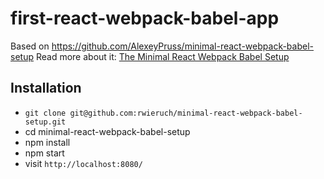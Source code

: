 # first-react-webpack-babel-app

Based on https://github.com/AlexeyPruss/minimal-react-webpack-babel-setup
Read more about it: [The Minimal React Webpack Babel Setup](https://www.robinwieruch.de/minimal-react-webpack-babel-setup/)

## Installation

* `git clone git@github.com:rwieruch/minimal-react-webpack-babel-setup.git`
* cd minimal-react-webpack-babel-setup
* npm install
* npm start
* visit `http://localhost:8080/`
